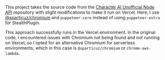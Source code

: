 This project takes the source code from the [Character AI Unofficial Node API](https://github.com/realcoloride/node_characterai) repository with slight modifications to make it run on Vercel. Here, I use [@sparticuz/chromium](https://github.com/Sparticuz/chromium) and `puppeteer-core` instead of using `puppeteer-extra` for StealthPlugin.

This approach successfully runs in the Vercel environment. In the original code, I encountered issues with Chromium not being found and not running on Vercel, so I opted for an alternative Chromium for serverless environments, which in this case is `@sparticuz/chromium` or `chrome-aws-lambda`.
